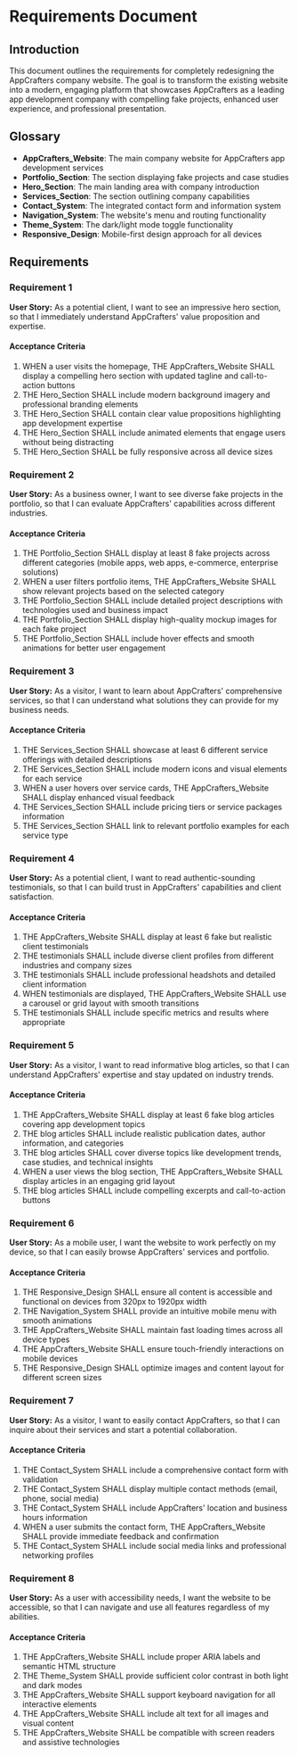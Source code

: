 # Requirements Document

## Introduction

This document outlines the requirements for completely redesigning the AppCrafters company website. The goal is to transform the existing website into a modern, engaging platform that showcases AppCrafters as a leading app development company with compelling fake projects, enhanced user experience, and professional presentation.

## Glossary

- **AppCrafters_Website**: The main company website for AppCrafters app development services
- **Portfolio_Section**: The section displaying fake projects and case studies
- **Hero_Section**: The main landing area with company introduction
- **Services_Section**: The section outlining company capabilities
- **Contact_System**: The integrated contact form and information system
- **Navigation_System**: The website's menu and routing functionality
- **Theme_System**: The dark/light mode toggle functionality
- **Responsive_Design**: Mobile-first design approach for all devices

## Requirements

### Requirement 1

**User Story:** As a potential client, I want to see an impressive hero section, so that I immediately understand AppCrafters' value proposition and expertise.

#### Acceptance Criteria

1. WHEN a user visits the homepage, THE AppCrafters_Website SHALL display a compelling hero section with updated tagline and call-to-action buttons
2. THE Hero_Section SHALL include modern background imagery and professional branding elements
3. THE Hero_Section SHALL contain clear value propositions highlighting app development expertise
4. THE Hero_Section SHALL include animated elements that engage users without being distracting
5. THE Hero_Section SHALL be fully responsive across all device sizes

### Requirement 2

**User Story:** As a business owner, I want to see diverse fake projects in the portfolio, so that I can evaluate AppCrafters' capabilities across different industries.

#### Acceptance Criteria

1. THE Portfolio_Section SHALL display at least 8 fake projects across different categories (mobile apps, web apps, e-commerce, enterprise solutions)
2. WHEN a user filters portfolio items, THE AppCrafters_Website SHALL show relevant projects based on the selected category
3. THE Portfolio_Section SHALL include detailed project descriptions with technologies used and business impact
4. THE Portfolio_Section SHALL display high-quality mockup images for each fake project
5. THE Portfolio_Section SHALL include hover effects and smooth animations for better user engagement

### Requirement 3

**User Story:** As a visitor, I want to learn about AppCrafters' comprehensive services, so that I can understand what solutions they can provide for my business needs.

#### Acceptance Criteria

1. THE Services_Section SHALL showcase at least 6 different service offerings with detailed descriptions
2. THE Services_Section SHALL include modern icons and visual elements for each service
3. WHEN a user hovers over service cards, THE AppCrafters_Website SHALL display enhanced visual feedback
4. THE Services_Section SHALL include pricing tiers or service packages information
5. THE Services_Section SHALL link to relevant portfolio examples for each service type

### Requirement 4

**User Story:** As a potential client, I want to read authentic-sounding testimonials, so that I can build trust in AppCrafters' capabilities and client satisfaction.

#### Acceptance Criteria

1. THE AppCrafters_Website SHALL display at least 6 fake but realistic client testimonials
2. THE testimonials SHALL include diverse client profiles from different industries and company sizes
3. THE testimonials SHALL include professional headshots and detailed client information
4. WHEN testimonials are displayed, THE AppCrafters_Website SHALL use a carousel or grid layout with smooth transitions
5. THE testimonials SHALL include specific metrics and results where appropriate

### Requirement 5

**User Story:** As a visitor, I want to read informative blog articles, so that I can understand AppCrafters' expertise and stay updated on industry trends.

#### Acceptance Criteria

1. THE AppCrafters_Website SHALL display at least 6 fake blog articles covering app development topics
2. THE blog articles SHALL include realistic publication dates, author information, and categories
3. THE blog articles SHALL cover diverse topics like development trends, case studies, and technical insights
4. WHEN a user views the blog section, THE AppCrafters_Website SHALL display articles in an engaging grid layout
5. THE blog articles SHALL include compelling excerpts and call-to-action buttons

### Requirement 6

**User Story:** As a mobile user, I want the website to work perfectly on my device, so that I can easily browse AppCrafters' services and portfolio.

#### Acceptance Criteria

1. THE Responsive_Design SHALL ensure all content is accessible and functional on devices from 320px to 1920px width
2. THE Navigation_System SHALL provide an intuitive mobile menu with smooth animations
3. THE AppCrafters_Website SHALL maintain fast loading times across all device types
4. THE AppCrafters_Website SHALL ensure touch-friendly interactions on mobile devices
5. THE Responsive_Design SHALL optimize images and content layout for different screen sizes

### Requirement 7

**User Story:** As a visitor, I want to easily contact AppCrafters, so that I can inquire about their services and start a potential collaboration.

#### Acceptance Criteria

1. THE Contact_System SHALL include a comprehensive contact form with validation
2. THE Contact_System SHALL display multiple contact methods (email, phone, social media)
3. THE Contact_System SHALL include AppCrafters' location and business hours information
4. WHEN a user submits the contact form, THE AppCrafters_Website SHALL provide immediate feedback and confirmation
5. THE Contact_System SHALL include social media links and professional networking profiles

### Requirement 8

**User Story:** As a user with accessibility needs, I want the website to be accessible, so that I can navigate and use all features regardless of my abilities.

#### Acceptance Criteria

1. THE AppCrafters_Website SHALL include proper ARIA labels and semantic HTML structure
2. THE Theme_System SHALL provide sufficient color contrast in both light and dark modes
3. THE AppCrafters_Website SHALL support keyboard navigation for all interactive elements
4. THE AppCrafters_Website SHALL include alt text for all images and visual content
5. THE AppCrafters_Website SHALL be compatible with screen readers and assistive technologies